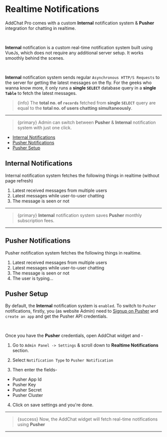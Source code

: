 # Realtime Notifications

AddChat Pro comes with a custom **Internal** notification system & **Pusher** integration for chatting in realtime. 

<br>

**Internal** notification is a custom real-time notification system built using VueJs, which does not require any additional server setup. It works smoothly behind the scenes.

<br>

**Internal** notification system sends regular `Asynchronous HTTP/S Requests` to the server for getting the latest messages on the fly. For the geeks who wanna know more, it only runs a **single `SELECT`** database query in a **single `Table`** to fetch the latest messages.

>{info} The **total no. of `records`** fetched from **single `SELECT`** query are equal to the **total no. of users chatting simultaneously**.

---

>{primary} Admin can switch between **Pusher** & **Internal** notification system with just one click.


- [Internal Notifications](#Internal-Notifications)
- [Pusher Notifications](#Pusher-Notifications)
- [Pusher Setup](#Pusher-Setup)


<a name="Internal-Notifications"></a>
## Internal Notifications

Internal notification system fetches the following things in realtime (without page refresh)

1. Latest received messages from multiple users
2. Latest messages while user-to-user chatting
3. The message is seen or not

---

>{primary} **Internal** notification system saves **Pusher** monthly subscription fees.

---


<a name="Pusher-Notifications"></a>
## Pusher Notifications

Pusher notification system fetches the following things in realtime.

1. Latest received messages from multiple users
2. Latest messages while user-to-user chatting
3. The message is seen or not
4. The user is typing...


<a name="Pusher-Setup"></a>
## Pusher Setup

By default, the **Internal** notification system is `enabled`. To switch to `Pusher` notifications, firstly, you (as website Admin) need to [Signup on Pusher](https://pusher.com/signup) and `create an app` and get the Pusher API credentials.

<br>

Once you have the **Pusher** credentials, open AddChat widget and -

1. Go to `Admin Panel -> Settings` & scroll down to **Realtime Notifications** section.

2. Select `Notification Type` to `Pusher Notification`

3. Then enter the fields-
 - Pusher App Id
 - Pusher Key
 - Pusher Secret
 - Pusher Cluster

4. Click on save settings and you're done.

---

>{success} Now, the AddChat widget will fetch real-time notifications using **Pusher**

---